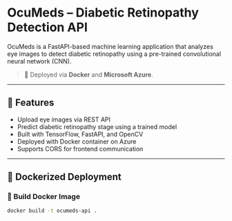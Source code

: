 # OcuMeds – Diabetic Retinopathy Detection API

OcuMeds is a FastAPI-based machine learning application that analyzes eye images to detect diabetic retinopathy using a pre-trained convolutional neural network (CNN).

> 🚀 Deployed via **Docker** and **Microsoft Azure**.

---

## 🔬 Features

- Upload eye images via REST API
- Predict diabetic retinopathy stage using a trained model
- Built with TensorFlow, FastAPI, and OpenCV
- Deployed with Docker container on Azure
- Supports CORS for frontend communication

---

## 🐳 Dockerized Deployment

### 🔧 Build Docker Image
```bash
docker build -t ocumeds-api .
